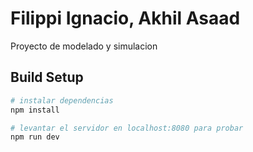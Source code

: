 # Filippi Ignacio, Akhil Asaad

Proyecto de modelado y simulacion

## Build Setup

``` bash
# instalar dependencias
npm install

# levantar el servidor en localhost:8080 para probar
npm run dev

